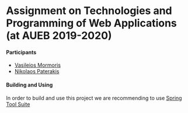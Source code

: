 # Assignment on Technologies and Programming of Web Applications (at AUEB 2019-2020)

#### Participants
* [Vasileios Mormoris](https://github.com/VMormoris)
* [Nikolaos Paterakis](https://github.com/PaterakisNikos)

#### Building and Using
In order to build and use this project we are recommending to use [Spring Tool Suite](https://spring.io/tools)
